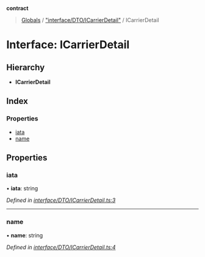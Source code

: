 **contract**

> [Globals](../README.md) / ["interface/DTO/ICarrierDetail"](../modules/_interface_dto_icarrierdetail_.md) / ICarrierDetail

# Interface: ICarrierDetail

## Hierarchy

* **ICarrierDetail**

## Index

### Properties

* [iata](_interface_dto_icarrierdetail_.icarrierdetail.md#iata)
* [name](_interface_dto_icarrierdetail_.icarrierdetail.md#name)

## Properties

### iata

•  **iata**: string

*Defined in [interface/DTO/ICarrierDetail.ts:3](https://github.com/TEAM-B-SOFT2020/LSDContract/blob/022c8e3/interface/DTO/ICarrierDetail.ts#L3)*

___

### name

•  **name**: string

*Defined in [interface/DTO/ICarrierDetail.ts:4](https://github.com/TEAM-B-SOFT2020/LSDContract/blob/022c8e3/interface/DTO/ICarrierDetail.ts#L4)*
